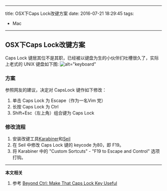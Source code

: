 ----
title: OSX下Caps Lock改键方案
date: 2016-07-21 18:29:45
tags:
- Mac
----
## OSX下Caps Lock改键方案
Caps Lock 键居其位不是其职，已经被以键盘为生的小伙伴们吐槽很久了，实际上老式的 UNIX 键盘如下图:
![alt="keyboard"][0]

### 方案
参照网友的建议，决定对 CapsLock 键作如下修改：
1. 单击 Caps Lock 为 Escape（作为一名Vim 党）
1. 长按 Caps Lock 为 Ctrl
1. Shift+Esc（左上角）组合键为 Caps Lock

### 修改流程
1. 安装改键工具[Karabiner][1]和[Seil][2]
1. 在 Seil 中修改 Caps Lock 键的 keycode 为80，即 F19。
1. 将 Karabiner 中的 "Custom Sortcuts" - "F19 to Escape and Control" 选项打钩。

***
**本文相关**
1. 参考
[Beyond Ctrl: Make That Caps Lock Key Useful](http://www.economyofeffort.com/2014/08/11/beyond-ctrl-remap-make-that-caps-lock-key-useful/)

[0]:http://7xrqfg.com1.z0.glb.clouddn.com/unixKeyboard.png
[1]:https://pqrs.org/osx/karabiner/
[2]:https://pqrs.org/osx/karabiner/seil.html
